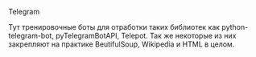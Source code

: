 Telegram

Тут тренировочные боты для отработки таких библиотек как python-telegram-bot, pyTelegramBotAPI, Telepot.
Так же некоторые из них закрепляют на практике BeutifulSoup, Wikipedia и HTML в целом.
